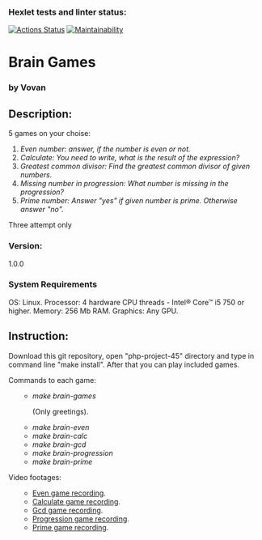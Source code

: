### Hexlet tests and linter status:
[![Actions Status](https://github.com/vladimr-xz/php-project-45/actions/workflows/hexlet-check.yml/badge.svg)](https://github.com/vladimr-xz/php-project-45/actions)
[![Maintainability](https://api.codeclimate.com/v1/badges/202d3101c6c9f93522f9/maintainability)](https://codeclimate.com/github/vladimr-xz/php-project-45/maintainability)

<h1>Brain Games</h1>
<h3>by Vovan</h3>

<h2>Description:</h2>

<p>5 games on your choise:</p>
<ol>
<li><em>Even number: answer, if the number is even or not.</em></li>
<li><em>Calculate: You need to write, what is the result of the expression?</em></li>
<li><em>Greatest common divisor: Find the greatest common divisor of given numbers.</em></li>
<li><em>Missing number in progression: What number is missing in the progression?</em></li>
<li><em>Prime number: Answer "yes" if given number is prime. Otherwise answer "no".</em></li>
</ol>
<p>Three attempt only</p>
<h3>Version:</h3>
<p>1.0.0</p>


<h3>System Requirements</h3>
<p>OS: Linux. Processor: 4 hardware CPU threads - Intel® Core™ i5 750 or higher. Memory: 256 Mb RAM. Graphics: Any GPU. </p>


<h2>Instruction:</h2>
<p>Download this git repository, open "php-project-45" directory and type in command line "make install". After that you can play included games.</p>

<p>Commands to each game:</p>
<ol>
<ul><li><em>make brain-games</em></li> <p>(Only greetings).</p>
<li><em>make brain-even</em></li>
<li><em>make brain-calc</em></li>
<li><em>make brain-gcd</em></li>
<li><em>make brain-progression</em></li>
<li><em>make brain-prime</em></li><ul>
</ol>


<p>Video footages:</p>
<ol> 
<ul><li><a href="https://asciinema.org/a/ZouwUVNYbJeL8zEu4r2UsdMH8">Even game recording</a>.</li>

<li><a href="https://asciinema.org/a/6nPNIhLQn5A90mlBUv3sRlEjc">Calculate game recording</a>.</li>

<li><a href="https://asciinema.org/a/G22BJf9UqWAOoi7tWUmEohUxV">Gcd game recording</a>.</li>

<li><a href="https://asciinema.org/a/GdoWnbhyEeoM2uOuflxkFtRXi">Progression game recording</a>.</li>

<li><a href="https://asciinema.org/a/W0jIMRfxlXYk1SVGpismh1vwK">Prime game recording</a>.</li></ul>
</ol>
 
